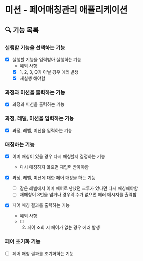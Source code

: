 # 미션 - 페어매칭관리 애플리케이션

## 🔍 기능 목록

### 실행할 기능을 선택하는 기능

- [x] 실행할 기능을 입력받아 실행하는 기능
    - 예외 사항
    - [x] 1, 2, 3, Q가 아닐 경우 에러 발생
    - [x] 재실행 해야함

### 과정과 미션을 출력하는 기능

- [x] 과정과 미션을 출력하는 기능

### 과정, 레벨, 미션을 입력하는 기능

- [x] 과정, 레벨, 미션을 입력하는 기능

### 매칭하는 기능

- [x] 이미 매칭이 있을 경우 다시 매칭할지 결정하는 기능
    - 다시 매칭하지 않으면 재입력 받아야함

- [x] 과정, 레벨, 미션에 대한 페어 매칭을 하는 기능
  - [ ] 같은 레벨에서 이미 페어로 만났던 크루가 있다면 다시 매칭해야함
  - [ ] 재매칭이 3번을 넘거나 경우의 수가 없으면 에러 메시지를 출력함

- [x] 페어 매칭 결과를 출력하는 기능
  - 예외 사항
  - [ ] 2. 페어 조회 시 페어가 없는 경우 에러 발생

### 페어 초기화 기능

- [ ] 페어 매칭 결과를 초기화하는 기능
